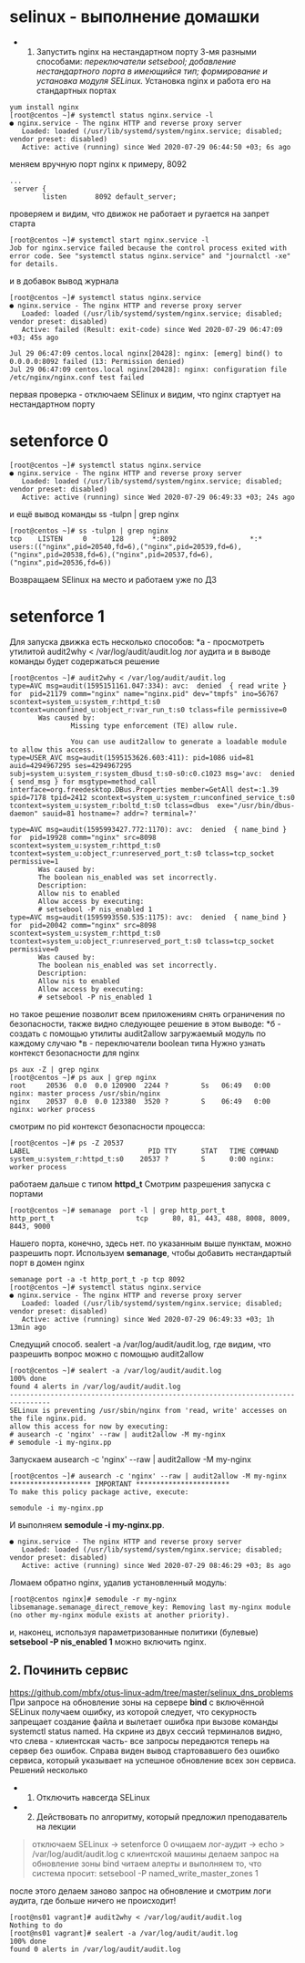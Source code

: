 # selinux - выполнение домашки
* 1. Запустить nginx на нестандартном порту 3-мя разными способами:
*переключатели setsebool;*
*добавление нестандартного порта в имеющийся тип;*
*формирование и установка модуля SELinux.*
Установка nginx и работа его на стандартных портах
```
yum install nginx
[root@centos ~]# systemctl status nginx.service -l
● nginx.service - The nginx HTTP and reverse proxy server
   Loaded: loaded (/usr/lib/systemd/system/nginx.service; disabled; vendor preset: disabled)
   Active: active (running) since Wed 2020-07-29 06:44:50 +03; 6s ago
  ```
меняем вручную порт nginx к примеру, 8092
```
...
 server {
        listen       8092 default_server;
```
проверяем и видим, что движок не работает и ругается на запрет старта
```
[root@centos ~]# systemctl start nginx.service -l
Job for nginx.service failed because the control process exited with error code. See "systemctl status nginx.service" and "journalctl -xe" for details.
```
и в добавок вывод журнала
```
[root@centos ~]# systemctl status nginx.service
● nginx.service - The nginx HTTP and reverse proxy server
   Loaded: loaded (/usr/lib/systemd/system/nginx.service; disabled; vendor preset: disabled)
   Active: failed (Result: exit-code) since Wed 2020-07-29 06:47:09 +03; 45s ago
 
Jul 29 06:47:09 centos.local nginx[20428]: nginx: [emerg] bind() to 0.0.0.0:8092 failed (13: Permission denied)
Jul 29 06:47:09 centos.local nginx[20428]: nginx: configuration file /etc/nginx/nginx.conf test failed
```
первая проверка - отключаем SElinux и видим, что nginx стартует на нестандартном порту
# setenforce 0
```
[root@centos ~]# systemctl status nginx.service
● nginx.service - The nginx HTTP and reverse proxy server
   Loaded: loaded (/usr/lib/systemd/system/nginx.service; disabled; vendor preset: disabled)
   Active: active (running) since Wed 2020-07-29 06:49:33 +03; 24s ago
```
и ещё вывод команды ss -tulpn | grep nginx
```
[root@centos ~]# ss -tulpn | grep nginx
tcp    LISTEN     0      128       *:8092                  *:*                   users:(("nginx",pid=20540,fd=6),("nginx",pid=20539,fd=6),("nginx",pid=20538,fd=6),("nginx",pid=20537,fd=6),("nginx",pid=20536,fd=6))
```
Возвращаем SElinux на место и работаем уже по ДЗ
# setenforce 1
Для запуска движка есть несколько способов:
  *а - просмотреть утилитой audit2why < /var/log/audit/audit.log лог аудита и в выводе команды будет содержаться решение
 ```
 [root@centos ~]# audit2why < /var/log/audit/audit.log
type=AVC msg=audit(1595151161.047:334): avc:  denied  { read write } for  pid=21179 comm="nginx" name="nginx.pid" dev="tmpfs" ino=56767 scontext=system_u:system_r:httpd_t:s0 tcontext=unconfined_u:object_r:var_run_t:s0 tclass=file permissive=0
        Was caused by:
                Missing type enforcement (TE) allow rule.

                You can use audit2allow to generate a loadable module to allow this access.
type=USER_AVC msg=audit(1595153626.603:411): pid=1086 uid=81 auid=4294967295 ses=4294967295 subj=system_u:system_r:system_dbusd_t:s0-s0:c0.c1023 msg='avc:  denied  { send_msg } for msgtype=method_call interface=org.freedesktop.DBus.Properties member=GetAll dest=:1.39 spid=7178 tpid=2412 scontext=system_u:system_r:unconfined_service_t:s0 tcontext=system_u:system_r:boltd_t:s0 tclass=dbus  exe="/usr/bin/dbus-daemon" sauid=81 hostname=? addr=? terminal=?'
       
type=AVC msg=audit(1595993427.772:1170): avc:  denied  { name_bind } for  pid=19928 comm="nginx" src=8098 scontext=system_u:system_r:httpd_t:s0 tcontext=system_u:object_r:unreserved_port_t:s0 tclass=tcp_socket permissive=1
        Was caused by:
        The boolean nis_enabled was set incorrectly.
        Description:
        Allow nis to enabled
        Allow access by executing:
        # setsebool -P nis_enabled 1
type=AVC msg=audit(1595993550.535:1175): avc:  denied  { name_bind } for  pid=20042 comm="nginx" src=8098 scontext=system_u:system_r:httpd_t:s0 tcontext=system_u:object_r:unreserved_port_t:s0 tclass=tcp_socket permissive=0
        Was caused by:
        The boolean nis_enabled was set incorrectly.
        Description:
        Allow nis to enabled
        Allow access by executing:
        # setsebool -P nis_enabled 1
 ```
но такое решение позволит всем приложениям снять ограничения по безопасности, также видно следующее решение в этом выводе:
 *б - создать с помощью утилиты audit2allow загружаемый модуль по каждому случаю
 *в - переключатели boolean типа
Нужно узнать контекст безопасности для nginx
 ```
 ps aux -Z | grep nginx
 [root@centos ~]# ps aux | grep nginx
root     20536  0.0  0.0 120900  2244 ?        Ss   06:49   0:00 nginx: master process /usr/sbin/nginx
nginx    20537  0.0  0.0 123380  3520 ?        S    06:49   0:00 nginx: worker process
```
смотрим по pid контекст безопасности процесса:
```
[root@centos ~]# ps -Z 20537
LABEL                             PID TTY      STAT   TIME COMMAND
system_u:system_r:httpd_t:s0    20537 ?        S      0:00 nginx: worker process
```
работаем дальше с типом **httpd_t**
Смотрим разрешения запуска с портами
```
[root@centos ~]# semanage  port -l | grep http_port_t
http_port_t                    tcp      80, 81, 443, 488, 8008, 8009, 8443, 9000
```
Нашего порта, конечно, здесь нет. 
по указанным выше пунктам, можно разрешить порт. Используем **semanage**, чтобы добавить нестандартый порт в домен nginx
```
semanage port -a -t http_port_t -p tcp 8092
[root@centos ~]# systemctl status nginx.service
● nginx.service - The nginx HTTP and reverse proxy server
   Loaded: loaded (/usr/lib/systemd/system/nginx.service; disabled; vendor preset: disabled)
   Active: active (running) since Wed 2020-07-29 06:49:33 +03; 1h 13min ago
```
Следущий способ. sealert -a /var/log/audit/audit.log, где видим, что разрешить вопрос можно с помощью audit2allow
```
[root@centos ~]# sealert -a /var/log/audit/audit.log
100% done
found 4 alerts in /var/log/audit/audit.log
--------------------------------------------------------------------------------
SELinux is preventing /usr/sbin/nginx from 'read, write' accesses on the file nginx.pid.
allow this access for now by executing:
# ausearch -c 'nginx' --raw | audit2allow -M my-nginx
# semodule -i my-nginx.pp
```
Запускаем ausearch -c 'nginx' --raw | audit2allow -M my-nginx
```
[root@centos ~]# ausearch -c 'nginx' --raw | audit2allow -M my-nginx
******************** IMPORTANT ***********************
To make this policy package active, execute:

semodule -i my-nginx.pp
```
И выполняем **semodule -i my-nginx.pp**.
```
● nginx.service - The nginx HTTP and reverse proxy server
   Loaded: loaded (/usr/lib/systemd/system/nginx.service; disabled; vendor preset: disabled)
   Active: active (running) since Wed 2020-07-29 08:46:29 +03; 8s ago
```
Ломаем обратно nginx, удалив установленный модуль:
```
[root@centos nginx]# semodule -r my-nginx
libsemanage.semanage_direct_remove_key: Removing last my-nginx module (no other my-nginx module exists at another priority).
```
и, наконец, используя параметризованные политики (булевые) **setsebool -P nis_enabled 1** можно включить nginx.
## 2. Починить сервис 
https://github.com/mbfx/otus-linux-adm/tree/master/selinux_dns_problems
При запросе на обновление зоны на сервере **bind** с включённой SELinux получаем ошибку, из которой следует, что секурность запрещает создание файла и вылетает ошибка при вызове команды systemctl status named.
На скрине из двух сессий терминалов видно, что слева - клиентская часть- все запросы передаются теперь на сервер без ошибок. Справа виден вывод стартовавшего без ошибко сервиса, который указывает на успешное обновление всех зон сервиса.
Решений несколько
* 1. Отключить навсегда SELinux
* 2. Действовать по алгоритму, который предложил преподаватель на лекции
> отключаем SELinux -> setenforce 0
> очищаем лог-аудит -> echo > /var/log/audit/audit.log
> с клиентской машины делаем запрос на обновление зоны bind
> читаем алерты и выполняем то, что система просит:
> setsebool -P named_write_master_zones 1

после этого делаем заново запрос на обновление и смотрим логи аудита, где больше ничего не происходит!
```
[root@ns01 vagrant]# audit2why < /var/log/audit/audit.log
Nothing to do
[root@ns01 vagrant]# sealert -a /var/log/audit/audit.log
100% done
found 0 alerts in /var/log/audit/audit.log
```
